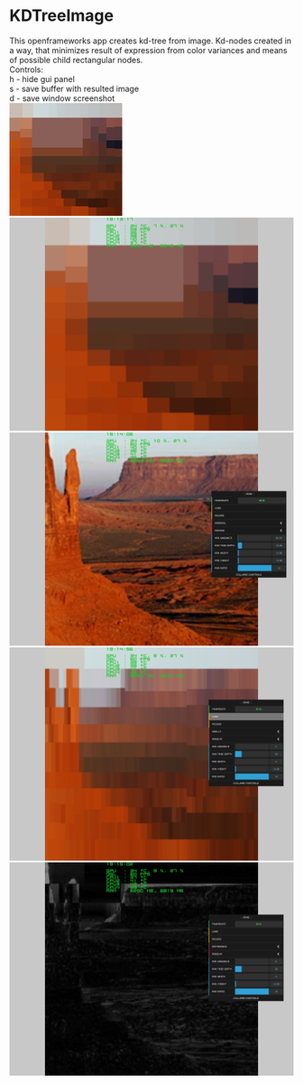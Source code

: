 # KDTreeImage

This openframeworks app creates kd-tree from image. Kd-nodes created in a way, that minimizes result of expression from color variances and means of possible child rectangular nodes.  
Controls:  
h - hide gui panel  
s - save buffer with resulted image  
d - save window screenshot  
![Screenshot](docs/images/2018-09-12-19-13-17-570screenshot.png)  
![Screenshot](docs/images/2018-09-12-19-13-18-704screenshot.png)  
![Screenshot](docs/images/2018-09-12-19-14-07-499screenshot.png)  
![Screenshot](docs/images/2018-09-12-19-14-57-548screenshot.png)  
![Screenshot](docs/images/2018-09-12-19-15-03-366screenshot.png)  
